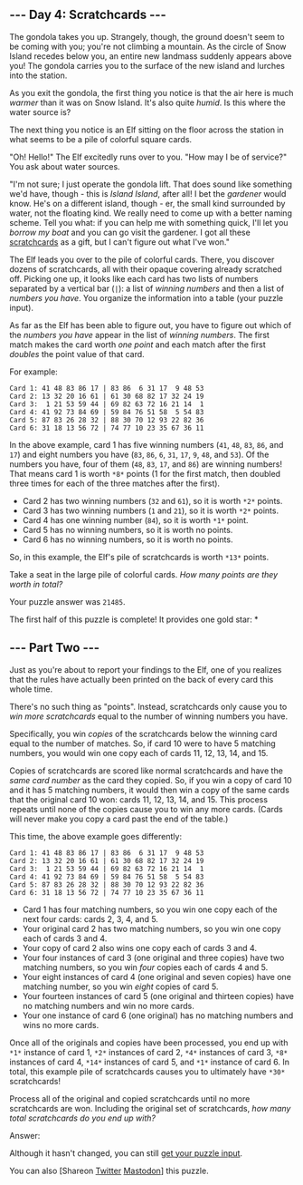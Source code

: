 \--- Day 4: Scratchcards ---
----------

The gondola takes you up. Strangely, though, the ground doesn't seem to be coming with you; you're not climbing a mountain. As the circle of Snow Island recedes below you, an entire new landmass suddenly appears above you! The gondola carries you to the surface of the new island and lurches into the station.

As you exit the gondola, the first thing you notice is that the air here is much *warmer* than it was on Snow Island. It's also quite *humid*. Is this where the water source is?

The next thing you notice is an Elf sitting on the floor across the station in what seems to be a pile of colorful square cards.

"Oh! Hello!" The Elf excitedly runs over to you. "How may I be of service?" You ask about water sources.

"I'm not sure; I just operate the gondola lift. That does sound like something we'd have, though - this is *Island Island*, after all! I bet the *gardener* would know. He's on a different island, though - er, the small kind surrounded by water, not the floating kind. We really need to come up with a better naming scheme. Tell you what: if you can help me with something quick, I'll let you *borrow my boat* and you can go visit the gardener. I got all these [scratchcards](https://en.wikipedia.org/wiki/Scratchcard) as a gift, but I can't figure out what I've won."

The Elf leads you over to the pile of colorful cards. There, you discover dozens of scratchcards, all with their opaque covering already scratched off. Picking one up, it looks like each card has two lists of numbers separated by a vertical bar (`|`): a list of *winning numbers* and then a list of *numbers you have*. You organize the information into a table (your puzzle input).

As far as the Elf has been able to figure out, you have to figure out which of the *numbers you have* appear in the list of *winning numbers*. The first match makes the card worth *one point* and each match after the first *doubles* the point value of that card.

For example:

```
Card 1: 41 48 83 86 17 | 83 86  6 31 17  9 48 53
Card 2: 13 32 20 16 61 | 61 30 68 82 17 32 24 19
Card 3:  1 21 53 59 44 | 69 82 63 72 16 21 14  1
Card 4: 41 92 73 84 69 | 59 84 76 51 58  5 54 83
Card 5: 87 83 26 28 32 | 88 30 70 12 93 22 82 36
Card 6: 31 18 13 56 72 | 74 77 10 23 35 67 36 11

```

In the above example, card 1 has five winning numbers (`41`, `48`, `83`, `86`, and `17`) and eight numbers you have (`83`, `86`, `6`, `31`, `17`, `9`, `48`, and `53`). Of the numbers you have, four of them (`48`, `83`, `17`, and `86`) are winning numbers! That means card 1 is worth `*8*` points (1 for the first match, then doubled three times for each of the three matches after the first).

* Card 2 has two winning numbers (`32` and `61`), so it is worth `*2*` points.
* Card 3 has two winning numbers (`1` and `21`), so it is worth `*2*` points.
* Card 4 has one winning number (`84`), so it is worth `*1*` point.
* Card 5 has no winning numbers, so it is worth no points.
* Card 6 has no winning numbers, so it is worth no points.

So, in this example, the Elf's pile of scratchcards is worth `*13*` points.

Take a seat in the large pile of colorful cards. *How many points are they worth in total?*

Your puzzle answer was `21485`.

The first half of this puzzle is complete! It provides one gold star: \*

\--- Part Two ---
----------

Just as you're about to report your findings to the Elf, one of you realizes that the rules have actually been printed on the back of every card this whole time.

There's no such thing as "points". Instead, scratchcards only cause you to *win more scratchcards* equal to the number of winning numbers you have.

Specifically, you win *copies* of the scratchcards below the winning card equal to the number of matches. So, if card 10 were to have 5 matching numbers, you would win one copy each of cards 11, 12, 13, 14, and 15.

Copies of scratchcards are scored like normal scratchcards and have the *same card number* as the card they copied. So, if you win a copy of card 10 and it has 5 matching numbers, it would then win a copy of the same cards that the original card 10 won: cards 11, 12, 13, 14, and 15. This process repeats until none of the copies cause you to win any more cards. (Cards will never make you copy a card past the end of the table.)

This time, the above example goes differently:

```
Card 1: 41 48 83 86 17 | 83 86  6 31 17  9 48 53
Card 2: 13 32 20 16 61 | 61 30 68 82 17 32 24 19
Card 3:  1 21 53 59 44 | 69 82 63 72 16 21 14  1
Card 4: 41 92 73 84 69 | 59 84 76 51 58  5 54 83
Card 5: 87 83 26 28 32 | 88 30 70 12 93 22 82 36
Card 6: 31 18 13 56 72 | 74 77 10 23 35 67 36 11

```

* Card 1 has four matching numbers, so you win one copy each of the next four cards: cards 2, 3, 4, and 5.
* Your original card 2 has two matching numbers, so you win one copy each of cards 3 and 4.
* Your copy of card 2 also wins one copy each of cards 3 and 4.
* Your four instances of card 3 (one original and three copies) have two matching numbers, so you win *four* copies each of cards 4 and 5.
* Your eight instances of card 4 (one original and seven copies) have one matching number, so you win *eight* copies of card 5.
* Your fourteen instances of card 5 (one original and thirteen copies) have no matching numbers and win no more cards.
* Your one instance of card 6 (one original) has no matching numbers and wins no more cards.

Once all of the originals and copies have been processed, you end up with `*1*` instance of card 1, `*2*` instances of card 2, `*4*` instances of card 3, `*8*` instances of card 4, `*14*` instances of card 5, and `*1*` instance of card 6. In total, this example pile of scratchcards causes you to ultimately have `*30*` scratchcards!

Process all of the original and copied scratchcards until no more scratchcards are won. Including the original set of scratchcards, *how many total scratchcards do you end up with?*

Answer:

Although it hasn't changed, you can still [get your puzzle input](4/input).

You can also [Shareon [Twitter](https://twitter.com/intent/tweet?text=I%27ve+completed+Part+One+of+%22Scratchcards%22+%2D+Day+4+%2D+Advent+of+Code+2023&url=https%3A%2F%2Fadventofcode%2Ecom%2F2023%2Fday%2F4&related=ericwastl&hashtags=AdventOfCode) [Mastodon](javascript:void(0);)] this puzzle.